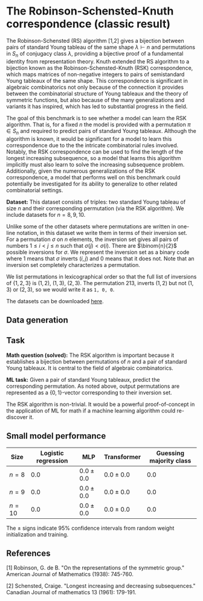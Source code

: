 # The Robinson-Schensted-Knuth correspondence (classic result)

The Robinson-Schensted (RS) algorithm \[1,2\] gives a bijection between pairs of standard Young tableau of the same shape $\lambda \vdash n$ and permutations in $S_n$ of conjugacy class $\lambda$, providing a bijective proof of a fundamental identity from representation theory. Knuth extended the RS algorithm to a bijection known as the Robinson-Schensted-Knuth (RSK) correspondence, which maps matrices of non-negative integers to pairs of semistandard Young tableaux of the same shape. This correspondence is significant in algebraic combinatorics not only because of the connection it provides between the combinatorial structure of Young tableaux and the theory of symmetric functions, but also because of the many generalizations and variants it has inspired, which has led to substantial progress in the field.

The goal of this benchmark is to see whether a model can learn the RSK algorithm. That is, for a fixed $n$ the model is provided with a permutation $\pi \in S_n$ and required to predict pairs of standard Young tableaux. Although the algorithm is known, it would be significant for a model to learn this correspondence due to the the intricate combinatorial rules involved. Notably, the RSK correspondence can be used to find the length of the longest increasing subsequence, so a model that learns this algorithm implicitly must also learn to solve the increasing subsequence problem. Additionally, given the numerous generalizations of the RSK correspondence, a model that performs well on this benchmark could potentially be investigated for its ability to generalize to other related combinatorial settings. 

**Dataset:** This dataset consists of triples: two standard Young tableau of size $n$ and their corresponding permutation (via the RSK algorithm). We include datasets for $n = 8,9,10$. 

Unlike some of the other datasets where permutations are written in one-line notation, in this dataset we write them in terms of their inversion set. For a permutation $\sigma$ on $n$ elements, the inversion set gives all pairs of numbers $1 \leq i < j \leq n$ such that $\sigma(j) < \sigma(i)$. There are  $\binom{n}{2}$ possible inversions for $\sigma$. We represent the inversion set as a binary code where $1$ means that $\sigma$ inverts $(i, j)$ and $0$ means that it does not. Note that an inversion set completely characterizes a permutation.

We list permutations in lexicographical order so that the full list of inversions of $\{1, 2, 3\}$ is $(1,2)$, $(1,3)$, $(2,3)$.
The permutation $213$, inverts $(1, 2)$ but not $(1, 3)$ or $(2, 3)$, so we would write it as ``1, 0, 0``.

The datasets can be downloaded [here](https://drive.google.com/file/d/1CfuxD_XgTefbEduxJnXgXoUOt-GY-smq/view?usp=sharing). 

## Data generation

## Task

**Math question (solved):** The RSK algorithm is important because it establishes a bijection between permutations of $n$ and a pair of standard Young tableaux. It is central to the field of algebraic combinatorics.

**ML task:** Given a pair of standard Young tableaux, predict the corresponding permutation. As noted above, output permutations are represented as a $\{0,1\}$-vector corresponding to their inversion set.

The RSK algorithm is non-trivial. It would be a powerful proof-of-concept in the application of ML for math if a machine learning algorithm could re-discover it.

## Small model performance

| Size | Logistic regression | MLP | Transformer | Guessing majority class | 
|----------|----------|-----------|------------|------------|
| $n= 8$ | $0.0$ | $0.0 \pm 0.0$ | $0.0 \pm 0.0$| $0.0$ |
| $n= 9$ | $0.0$ | $0.0 \pm 0.0$ | $0.0 \pm 0.0$| $0.0$ |
| $n= 10$ | $0.0$ | $0.0 \pm 0.0$ | $0.0 \pm 0.0$| $0.0$ |

The $\pm$ signs indicate 95% confidence intervals from random weight initialization and training.

## References

\[1\] Robinson, G. de B. "On the representations of the symmetric group." American Journal of Mathematics (1938): 745-760.

\[2\] Schensted, Craige. "Longest increasing and decreasing subsequences." Canadian Journal of mathematics 13 (1961): 179-191.
